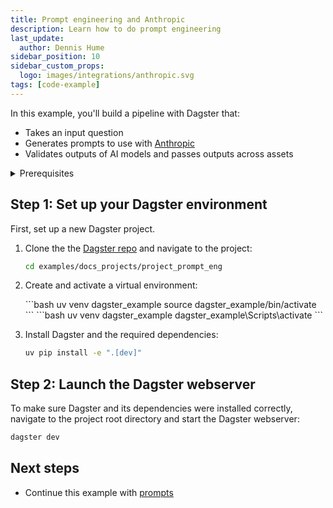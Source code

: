 ```yaml
---
title: Prompt engineering and Anthropic
description: Learn how to do prompt engineering
last_update:
  author: Dennis Hume
sidebar_position: 10
sidebar_custom_props:
  logo: images/integrations/anthropic.svg
tags: [code-example]
---
```


In this example, you'll build a pipeline with Dagster that:

- Takes an input question
- Generates prompts to use with [Anthropic](https://www.anthropic.com/)
- Validates outputs of AI models and passes outputs across assets

<details>
  <summary>Prerequisites</summary>

To follow the steps in this guide, you'll need:

- Basic Python knowledge
- Python 3.9+ installed on your system. For more information, see the [Installation guide](/getting-started/installation).

</details>

## Step 1: Set up your Dagster environment

First, set up a new Dagster project.

1. Clone the the [Dagster repo](https://github.com/dagster-io/dagster) and navigate to the project:

   ```bash
   cd examples/docs_projects/project_prompt_eng
   ```

2. Create and activate a virtual environment:

   <Tabs>
     <TabItem value="macos" label="MacOS">
       ```bash uv venv dagster_example source dagster_example/bin/activate ```
     </TabItem>
     <TabItem value="windows" label="Windows">
       ```bash uv venv dagster_example dagster_example\Scripts\activate ```
     </TabItem>
   </Tabs>

3. Install Dagster and the required dependencies:

   ```bash
   uv pip install -e ".[dev]"
   ```

## Step 2: Launch the Dagster webserver

To make sure Dagster and its dependencies were installed correctly, navigate to the project root directory and start the Dagster webserver:

```bash
dagster dev
```

## Next steps

- Continue this example with [prompts](/examples/prompt-engineering/prompts)
